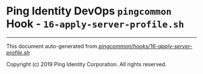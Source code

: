 
# Ping Identity DevOps `pingcommon` Hook - `16-apply-server-profile.sh`

---
This document auto-generated from _[pingcommon/hooks/16-apply-server-profile.sh](https://github.com/pingidentity/pingidentity-docker-builds/blob/master/pingcommon/hooks/16-apply-server-profile.sh)_

Copyright (c)  2019 Ping Identity Corporation. All rights reserved.
